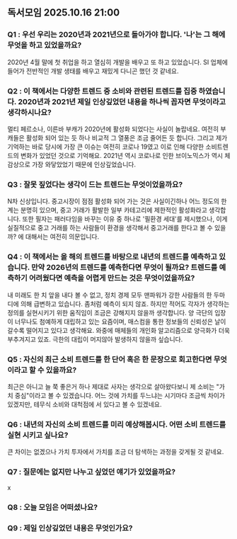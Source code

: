 ## 독서모임 2025.10.16 21:00

### Q1 : 우선 우리는 2020년과 2021년으로 돌아가야 합니다. '나'는 그 해에 무엇을 하고 있었을까요? 

2020년 4월 말에 첫 취업을 하고 열심히 개발을 배우고 또 하고 있었습니다. SI 업체에 들어가 전반적인 개발 생태를 배우고 재밌게 다니곤 했던 것 같네요.

### Q2 : 이 책에서는 다양한 트렌드 중 소비와 관련된 트렌드를 집중 하였습니다. 2020년과 2021년 제일 인상깊었던 내용을 하나씩 꼽자면 무엇이라고 생각하시나요? 

멀티 페르소나, 이른바 부캐가 2020년에 활성화 되었다는 사실이 놀랍네요. 여전히 부캐들은 활성화 되어 있는 듯 하나 비교적 그 열풍은 조금 줄어든 듯 합니다. 그리고 제가 기억하는 바로 당시에 가장 큰 이슈는 여전히 코로나 19였고 이로 인해 다양한 소비트렌드의 변화가 있었던 것으로 기억해요. 2021년 역시 코로나로 인한 브이노믹스가 역시 체감상으로 가장 와닿았었기 때문에 인상깊었습니다.

### Q3 : 잘못 짚었다는 생각이 드는 트렌드는 무엇이었을까요? 

N차 신상입니다. 중고시장이 점점 활성화 되어 가는 것은 사실이긴하나 어느 정도의 한계는 분명히 있으며, 중고 거래가 활발한 일부 카테고리에 제한적인 활성화라고 생각합니다. 또한 필자는 패러다임을 바꾸는 이유 중 하나로 '필환경 세대'를 제시했으나, 이게 실질적으로 중고 거래를 하는 사람들이 환경을 생각해서 중고거래를 한다고 볼 수 있을까? 에 대해서는 여전히 의문입니다.

### Q4 : 이 책에서는 올 해의 트렌드를 바탕으로 내년의 트렌드를 예측하고 있습니다. 만약 2026년의 트렌드를 예측한다면 무엇이 될까요? 트렌드를 예측하기 어려웠다면 예측을 어렵게 만드는 것은 무엇이었을까요? 

내 미래도 한 치 앞을 내다 볼 수 없고, 정치 경제 모두 맨파워가 강한 사람들의 한 두마디에 의해 급변하고 있습니다. 좀처럼 예측이 되지 않죠. 하지만 적어도 각자가 생각하는 정의를 실현시키기 위한 움직임이 조금은 강해지지 않을까 생각합니다. 양 극단의 입장이 너무나도 첨예하게 대립하고 있는 요즘이며, 매스컴을 통한 정보들의 신뢰성은 날이 갈수록 떨어지고 있다고 생각해요. 와중에 매체들의 개인화 알고리즘으로 양극화가 더욱 부추겨지고 있죠. 극한의 대립이 머지않아 발생하지 않을까 싶습니다.

### Q5 : 자신의 최근 소비 트렌드를 한 단어 혹은 한 문장으로 회고한다면 무엇이라고 할 수 있을까요? 

최근은 아니고 늘 쭉 좋은거 하나 제대로 사자는 생각으로 살아왔다보니 제 소비는 "가치 중심"이라고 볼 수 있겠습니다. 어느 것에 가치를 두느냐는 시기마다 조금씩 차이가 있겠지만, 테무식 소비와 대척점에 서 있다고 볼 수 있겠네요.

### Q6 : 내년의 자신의 소비 트렌드를 미리 예상해봅시다. 어떤 소비 트렌드를 실현 시키고 싶나요? 

큰 차이는 없겠으나 가치 투자에서 가치를 조금 더 탐색하는 과정을 갖게될 것 같네요. 

### Q7 : 질문에는 없지만 나누고 싶었던 얘기가 있었을까요? 

x 

### Q8 : 오늘 모임은 어떠셨나요? 


### Q9 : 제일 인상깊었던 내용은 무엇인가요?

